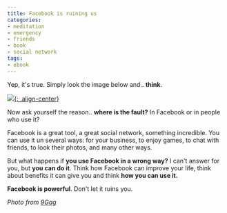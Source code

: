 ```yaml
---
title: Facebook is ruining us
categories:
- meditation
- emergency
- friends
- book
- social network
tags:
- ebook
---
```

Yep, it's true. Simply look the image below and.. **think**.

[![]({{site.url}}/images/facebook_shit.jpg){: .align-center}]({{site.url}}/images/facebook_shit.jpg)

Now ask yourself the reason.. **where is the fault?** In Facebook or in people
who use it?

Facebook is a great tool, a great social network, something incredible. You
can use it un several ways: for your business, to enjoy games, to chat
with friends, to look their photos, and many other ways.

But what happens if **you use Facebook in a wrong way?** I can't answer for you,
but **you can do it**. Think how Facebook can improve your life, think about
benefits it can give you and think **how you can use it.**

**Facebook is powerful**. Don't let it ruins you.
  
_Photo from [9Gag](http://9gag.com/gag/75376)_